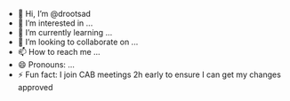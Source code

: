- 👋 Hi, I’m @drootsad
- 👀 I’m interested in ...
- 🌱 I’m currently learning ...
- 💞️ I’m looking to collaborate on ...
- 📫 How to reach me ...
- 😄 Pronouns: ...
- ⚡ Fun fact: I join CAB meetings 2h early to ensure I can get my changes approved

<!---
drootsad/drootsad is a ✨ special ✨ repository because its `README.md` (this file) appears on your GitHub profile.
You can click the Preview link to take a look at your changes.
--->
